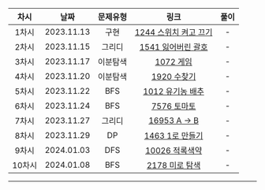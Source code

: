 | 차시 |    날짜    | 문제유형 | 링크 | 풀이 |
|:----:|:---------:|:----:|:-----:|:----:|
| 1차시 | 2023.11.13 | 구현 | [1244 스위치 켜고 끄기](https://www.acmicpc.net/problem/1244) | - |
| 2차시 | 2023.11.15 | 그리디 | [1541 잃어버린 괄호](https://www.acmicpc.net/problem/1541) | - |
| 3차시 | 2023.11.17 | 이분탐색 | [1072 게임](https://www.acmicpc.net/problem/1072) | - |
| 4차시 | 2023.11.20 | 이분탐색 | [1920 수찾기](https://www.acmicpc.net/problem/1920) | - |
| 5차시 | 2023.11.22 | BFS | [1012 유기농 배추](https://www.acmicpc.net/problem/1012) | - |
| 6차시 | 2023.11.24 | BFS | [7576 토마토](https://www.acmicpc.net/problem/7576) | - |
| 7차시 | 2023.11.27 | 그리디 | [16953 A → B](https://www.acmicpc.net/problem/16953) | - |
| 8차시 | 2023.11.29 | DP | [1463 1로 만들기](https://www.acmicpc.net/problem/1463) | - |
| 9차시 | 2024.01.03 | DFS | [10026 적록색약](https://www.acmicpc.net/problem/10026) | - |
| 10차시 | 2024.01.08 | BFS | [2178 미로 탐색](https://www.acmicpc.net/problem/2178) | - |
---